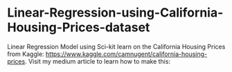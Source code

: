 # Linear-Regression-using-California-Housing-Prices-dataset
Linear Regression Model using Sci-kit learn on the California Housing Prices from Kaggle: https://www.kaggle.com/camnugent/california-housing-prices. Visit my medium article to learn how to make this: 
